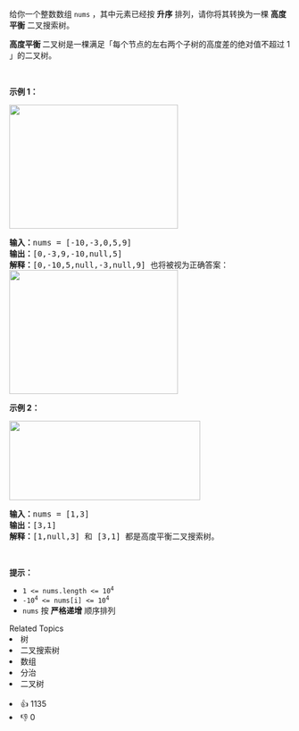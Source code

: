 <p>给你一个整数数组 <code>nums</code> ，其中元素已经按 <strong>升序</strong> 排列，请你将其转换为一棵 <strong>高度平衡</strong> 二叉搜索树。</p>

<p><strong>高度平衡 </strong>二叉树是一棵满足「每个节点的左右两个子树的高度差的绝对值不超过 1 」的二叉树。</p>

<p>&nbsp;</p>

<p><strong>示例 1：</strong></p> 
<img alt="" src="https://assets.leetcode.com/uploads/2021/02/18/btree1.jpg" style="width: 302px; height: 222px;" /> 
<pre>
<strong>输入：</strong>nums = [-10,-3,0,5,9]
<strong>输出：</strong>[0,-3,9,-10,null,5]
<strong>解释：</strong>[0,-10,5,null,-3,null,9] 也将被视为正确答案：
<img alt="" src="https://assets.leetcode.com/uploads/2021/02/18/btree2.jpg" style="width: 302px; height: 222px;" />
</pre>

<p><strong>示例 2：</strong></p> 
<img alt="" src="https://assets.leetcode.com/uploads/2021/02/18/btree.jpg" style="width: 342px; height: 142px;" /> 
<pre>
<strong>输入：</strong>nums = [1,3]
<strong>输出：</strong>[3,1]
<strong>解释：</strong>[1,null,3] 和 [3,1] 都是高度平衡二叉搜索树。
</pre>

<p>&nbsp;</p>

<p><strong>提示：</strong></p>

<ul> 
 <li><code>1 &lt;= nums.length &lt;= 10<sup>4</sup></code></li> 
 <li><code>-10<sup>4</sup> &lt;= nums[i] &lt;= 10<sup>4</sup></code></li> 
 <li><code>nums</code> 按 <strong>严格递增</strong> 顺序排列</li> 
</ul>

<div><div>Related Topics</div><div><li>树</li><li>二叉搜索树</li><li>数组</li><li>分治</li><li>二叉树</li></div></div><br><div><li>👍 1135</li><li>👎 0</li></div>